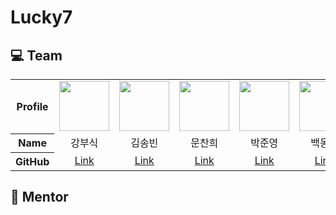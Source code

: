 # Lucky7

## :computer: Team

<table>
  <tr align="center">
    <th>Profile</th>
    <td>
      <img src="https://avatars.githubusercontent.com/u/72724785?v=4" width="80" alt=""/>
    </td>
    <td>
      <img src="https://avatars.githubusercontent.com/u/118897208?v=4" width="80" alt=""/>
    </td>
    <td>
      <img src="https://avatars.githubusercontent.com/u/80397007?v=4" width="80" alt=""/>
    </td>
    <td>
      <img src="https://avatars.githubusercontent.com/u/134957895?v=4" width="80" alt=""/>
    </td>
    <td>
      <img src="https://avatars.githubusercontent.com/u/54105266?v=4" width="80" alt=""/>
    </td>
    <td>
      <img src="https://avatars.githubusercontent.com/u/180140997?v=4" width="80" alt=""/>
    </td>
    <td>
      <img src="https://avatars.githubusercontent.com/u/94730654?v=4" width="80" alt=""/>
    </td>
  </tr>
  <tr align="center">
    <th>Name</th>
    <td>강부식</td>
    <td>김송빈</td>
    <td>문찬희</td>
    <td>박준영</td>
    <td>백동호</td>
    <td>송영찬</td>
    <td>이동현</td>
  </tr>
  <tr align="center">
    <th>GitHub</th>
    <td><a href="https://github.com/kangboosik">Link</a></td>
    <td><a href="https://github.com/kimsongbin">Link</a></td>
    <td><a href="https://github.com/moonchanhee">Link</a></td>
    <td><a href="https://github.com/parkjuny0ung">Link</a></td>
    <td><a href="https://github.com/baekdongho">Link</a></td>
    <td><a href="https://github.com/songyoungchan">Link</a></td>
    <td><a href="https://github.com/donghyunlee-dev">Link</a></td>
  </tr>
</table>

## :open_book: Mentor

